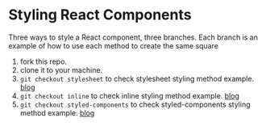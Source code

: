 # Styling React Components

Three ways to style a React component, three branches. Each branch is an example of how to use each method to create the same square

1. fork this repo.
1. clone it to your machine.
1. `git checkout stylesheet` to check stylesheet styling method example. [blog]()
1. `git checkout inline` to check inline styling method example. [blog]()
1. `git checkout styled-components` to check styled-components styling method example. [blog]()
